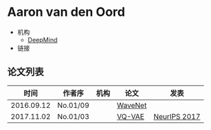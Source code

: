 # Aaron van den Oord

- 机构
  - [DeepMind](../Institutions/DeepMind.md)
- 链接

## 论文列表

| 时间 | 作者序 | 机构 | 论文 | 发表 |
|:-:|:-:|---|---|---|
| 2016.09.12 | No.01/09 | | [WaveNet](../Models/TTS3_Vocoder/2016.09.12_WaveNet.md) |
| 2017.11.02 | No.01/03 | | [VQ-VAE](../Modules/VQ/2017.11.02_VQ-VAE.md) | [NeurIPS 2017](../Publications/NeurIPS.md) |